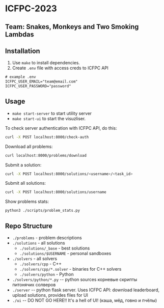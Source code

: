 # ICFPC-2023

## Team: Snakes, Monkeys and Two Smoking Lambdas

## Installation

1. Use `make` to install dependencies.
2. Create `.env` file with access creds to ICFPC API

```txt
# example .env
ICFPC_USER_EMAIL="team@email.com"
ICFPC_USER_PASSWORD="password"
```

## Usage

- `make start-server` to start utility server
- `make start-ui` to start the visuzliser.

To check server authentication with ICFPC API, do this:

```bash
curl -X POST localhost:8000/check-auth
```

Download all problems:

```bash
curl localhost:8000/problems/download
```

Submit a solution:

```bash
curl -X POST localhost:8000/solutions/<username>/<task_id>
```

Submit all solutions:

```bash
curl -X POST localhost:8000/solutions/username
```

Show problems stats:

```bash
python3 ./scripts/problem_stats.py
```

## Repo Structure

- `./problems`  - problem descriptions
- `./solutions`  - all solutions
  - `./solutions/_base`  - best solutions
  - `./solutions/$USERNAME`  - personal sandboxes
- `./solvers`  - all solvers
  - `./solvers/cpp`  - C++
  - `./solvers/cpp/*.solver`  - binaries for C++ solvers
  - `./solvers/python`  - Python
- `./solvers/python/*.py`  -- python sources корневые скрипты питонячих солверов
- `./server`  -- python flask server. Uses ICFPC API: download leaderboard, upload solutions, provides files for UI
- `./ui`  -- DO NOT GO HERE!! It's a hell of UI! (каша, мёд, говно и пчёлы)
